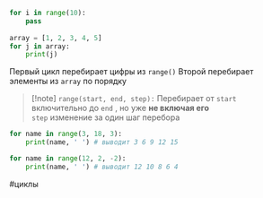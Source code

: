 ```python
for i in range(10):
	pass
	
array = [1, 2, 3, 4, 5]
for j in array:
	print(j) 
```
Первый  цикл перебирает  цифры из `range()`
Второй перебирает элементы из `array` по порядку

> [!note] `range(start, end, step):`
> Перебирает от  `start`  включительно до `end` , но уже **не включая его**  
> `step` изменение за один шаг перебора

```python
for name in range(3, 18, 3):
	print(name, ' ') # выводит 3 6 9 12 15
```

```python
for name in range(12, 2, -2):
	print(name, ' ') # выводит 12 10 8 6 4
```

#циклы

